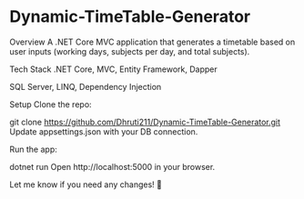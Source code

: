 # Dynamic-TimeTable-Generator

Overview
A .NET Core MVC application that generates a timetable based on user inputs (working days, subjects per day, and total subjects).

Tech Stack
.NET Core, MVC, Entity Framework, Dapper

SQL Server, LINQ, Dependency Injection

Setup
Clone the repo:


git clone https://github.com/Dhruti211/Dynamic-TimeTable-Generator.git
Update appsettings.json with your DB connection.

Run the app:


dotnet run
Open http://localhost:5000 in your browser.

Let me know if you need any changes! 🚀








